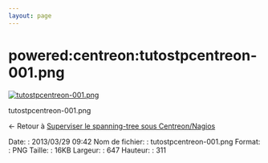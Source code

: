 ```yaml
---
layout: page
---
```


powered:centreon:tutostpcentreon-001.png
========================================

[![tutostpcentreon-001.png](../..//assets/media/powered/centreon/tutostpcentreon-001.png@cache=&w=647&h=311 "tutostpcentreon-001.png")](../..//assets/media/powered/centreon/tutostpcentreon-001.png@cache= "Afficher le fichier original")

tutostpcentreon-001.png

← Retour à [Superviser le spanning-tree sous
Centreon/Nagios](../../../centreon/superviser-spanning-tree.html "centreon:superviser-spanning-tree")

Date:
:   2013/03/29 09:42
Nom de fichier:
:   tutostpcentreon-001.png
Format:
:   PNG
Taille:
:   16KB
Largeur:
:   647
Hauteur:
:   311

